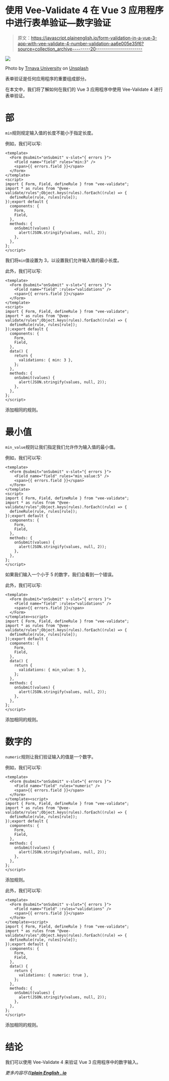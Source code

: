 # 使用 Vee-Validate 4 在 Vue 3 应用程序中进行表单验证—数字验证

> 原文：<https://javascript.plainenglish.io/form-validation-in-a-vue-3-app-with-vee-validate-4-number-validation-aa6e005e35f6?source=collection_archive---------20----------------------->

![](img/16bbc13f8af0d52f19e9199df425ffbd.png)

Photo by [Trnava University](https://unsplash.com/@trnavskauni?utm_source=medium&utm_medium=referral) on [Unsplash](https://unsplash.com?utm_source=medium&utm_medium=referral)

表单验证是任何应用程序的重要组成部分。

在本文中，我们将了解如何在我们的 Vue 3 应用程序中使用 Vee-Validate 4 进行表单验证。

# 部

`min`规则规定输入值的长度不能小于指定长度。

例如，我们可以写:

```
<template>
  <Form @submit="onSubmit" v-slot="{ errors }">
    <Field name="field" rules="min:3" />
    <span>{{ errors.field }}</span>
  </Form>
</template>
<script>
import { Form, Field, defineRule } from "vee-validate";
import * as rules from "@vee-validate/rules";Object.keys(rules).forEach((rule) => {
  defineRule(rule, rules[rule]);
});export default {
  components: {
    Form,
    Field,
  },
  methods: {
    onSubmit(values) {
      alert(JSON.stringify(values, null, 2));
    },
  },
};
</script>
```

我们将`min`值设置为 3，以设置我们允许输入值的最小长度。

此外，我们可以写:

```
<template>
  <Form @submit="onSubmit" v-slot="{ errors }">
    <Field name="field" :rules="validations" />
    <span>{{ errors.field }}</span>
  </Form>
</template>
<script>
import { Form, Field, defineRule } from "vee-validate";
import * as rules from "@vee-validate/rules";Object.keys(rules).forEach((rule) => {
  defineRule(rule, rules[rule]);
});export default {
  components: {
    Form,
    Field,
  },
  data() {
    return {
      validations: { min: 3 },
    };
  },
  methods: {
    onSubmit(values) {
      alert(JSON.stringify(values, null, 2));
    },
  },
};
</script>
```

添加相同的规则。

# 最小值

`min_value`规则让我们指定我们允许作为输入值的最小值。

例如，我们可以写:

```
<template>
  <Form @submit="onSubmit" v-slot="{ errors }">
    <Field name="field" rules="min_value:5" />
    <span>{{ errors.field }}</span>
  </Form>
</template>
<script>
import { Form, Field, defineRule } from "vee-validate";
import * as rules from "@vee-validate/rules";Object.keys(rules).forEach((rule) => {
  defineRule(rule, rules[rule]);
});export default {
  components: {
    Form,
    Field,
  },
  methods: {
    onSubmit(values) {
      alert(JSON.stringify(values, null, 2));
    },
  },
};
</script>
```

如果我们输入一个小于 5 的数字，我们会看到一个错误。

此外，我们可以写:

```
<template>
  <Form @submit="onSubmit" v-slot="{ errors }">
    <Field name="field" :rules="validations" />
    <span>{{ errors.field }}</span>
  </Form>
</template><script>
import { Form, Field, defineRule } from "vee-validate";
import * as rules from "@vee-validate/rules";Object.keys(rules).forEach((rule) => {
  defineRule(rule, rules[rule]);
});export default {
  components: {
    Form,
    Field,
  },
  data() {
    return {
      validations: { min_value: 5 },
    };
  },
  methods: {
    onSubmit(values) {
      alert(JSON.stringify(values, null, 2));
    },
  },
};
</script>
```

添加相同的规则。

# 数字的

`numeric`规则让我们验证输入的值是一个数字。

例如，我们可以写:

```
<template>
  <Form @submit="onSubmit" v-slot="{ errors }">
    <Field name="field" rules="numeric" />
    <span>{{ errors.field }}</span>
  </Form>
</template><script>
import { Form, Field, defineRule } from "vee-validate";
import * as rules from "@vee-validate/rules";Object.keys(rules).forEach((rule) => {
  defineRule(rule, rules[rule]);
});export default {
  components: {
    Form,
    Field,
  },
  methods: {
    onSubmit(values) {
      alert(JSON.stringify(values, null, 2));
    },
  },
};
</script>
```

添加规则。

此外，我们可以写:

```
<template>
  <Form @submit="onSubmit" v-slot="{ errors }">
    <Field name="field" :rules="validations" />
    <span>{{ errors.field }}</span>
  </Form>
</template><script>
import { Form, Field, defineRule } from "vee-validate";
import * as rules from "@vee-validate/rules";Object.keys(rules).forEach((rule) => {
  defineRule(rule, rules[rule]);
});export default {
  components: {
    Form,
    Field,
  },
  data() {
    return {
      validations: { numeric: true },
    };
  },
  methods: {
    onSubmit(values) {
      alert(JSON.stringify(values, null, 2));
    },
  },
};
</script>
```

添加相同的规则。

# 结论

我们可以使用 Vee-Validate 4 来验证 Vue 3 应用程序中的数字输入。

*更多内容尽在*[***plain English . io***](https://plainenglish.io/)